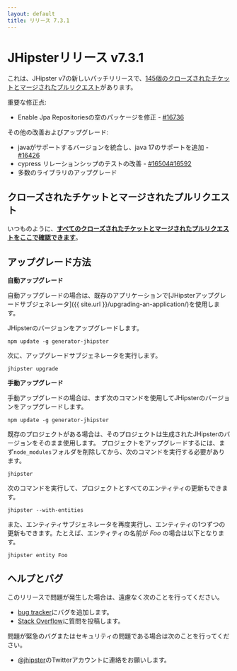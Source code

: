 ```yaml
---
layout: default
title: リリース 7.3.1
---
```


JHipsterリリース v7.3.1
==================

これは、JHipster v7の新しいパッチリリースで、[145個のクローズされたチケットとマージされたプルリクエスト](https://github.com/jhipster/generator-jhipster/issues?q=milestone%3A7.3.1+is%3Aclosed)があります。

重要な修正点:
- Enable Jpa Repositoriesの空のパッケージを修正 - [#16736](https://github.com/jhipster/generator-jhipster/pull/16736)

その他の改善およびアップグレード:
- javaがサポートするバージョンを統合し、java 17のサポートを追加 - [#16426](https://github.com/jhipster/generator-jhipster/pull/16426)
- cypress リレーションシップのテストの改善 - [#16504](https://github.com/jhipster/generator-jhipster/pull/16504)[#16592](https://github.com/jhipster/generator-jhipster/pull/16592)
- 多数のライブラリのアップグレード

クローズされたチケットとマージされたプルリクエスト
------------
いつものように、__[すべてのクローズされたチケットとマージされたプルリクエストをここで確認できます](https://github.com/jhipster/generator-jhipster/issues?q=milestone%3A7.3.1+is%3Aclosed)__。

アップグレード方法
------------

**自動アップグレード**

自動アップグレードの場合は、既存のアプリケーションで[JHipsterアップグレードサブジェネレータ]({{ site.url }}/upgrading-an-application/)を使用します。

JHipsterのバージョンをアップグレードします。

```
npm update -g generator-jhipster
```

次に、アップグレードサブジェネレータを実行します。

```
jhipster upgrade
```

**手動アップグレード**

手動アップグレードの場合は、まず次のコマンドを使用してJHipsterのバージョンをアップグレードします。

```
npm update -g generator-jhipster
```

既存のプロジェクトがある場合は、そのプロジェクトは生成されたJHipsterのバージョンをそのまま使用します。
プロジェクトをアップグレードするには、まず`node_modules`フォルダを削除してから、次のコマンドを実行する必要があります。

```
jhipster
```

次のコマンドを実行して、プロジェクトとすべてのエンティティの更新もできます。

```
jhipster --with-entities
```

また、エンティティサブジェネレータを再度実行し、エンティティの1つずつの更新もできます。たとえば、エンティティの名前が _Foo_ の場合は以下となります。

```
jhipster entity Foo
```


ヘルプとバグ
--------------

このリリースで問題が発生した場合は、遠慮なく次のことを行ってください。

- [bug tracker](https://github.com/jhipster/generator-jhipster/issues?state=open)にバグを追加します。
- [Stack Overflow](http://stackoverflow.com/tags/jhipster/info)に質問を投稿します。

問題が緊急のバグまたはセキュリティの問題である場合は次のことを行ってください。

- [@jhipster](https://twitter.com/jhipster)のTwitterアカウントに連絡をお願いします。
